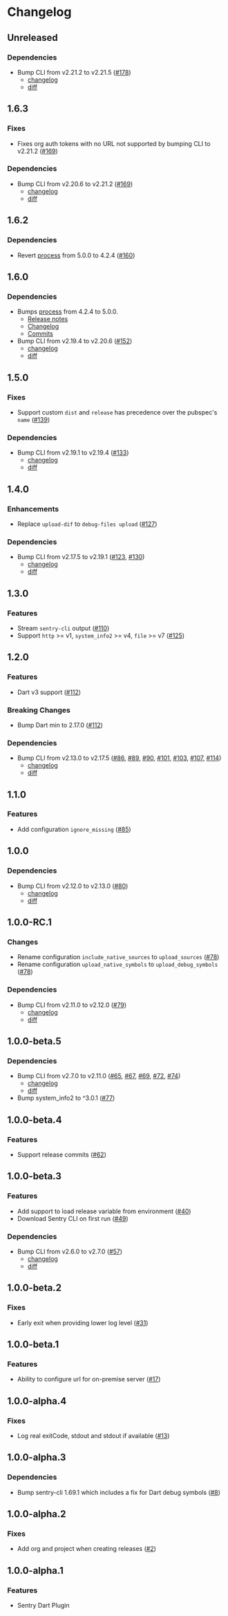# Changelog

## Unreleased

### Dependencies

- Bump CLI from v2.21.2 to v2.21.5 ([#178](https://github.com/getsentry/sentry-dart-plugin/pull/178))
  - [changelog](https://github.com/getsentry/sentry-cli/blob/master/CHANGELOG.md#2215)
  - [diff](https://github.com/getsentry/sentry-cli/compare/2.21.2...2.21.5)

## 1.6.3

### Fixes

- Fixes org auth tokens with no URL not supported by bumping CLI to v2.21.2 ([#169](https://github.com/getsentry/sentry-dart-plugin/pull/169))

### Dependencies

- Bump CLI from v2.20.6 to v2.21.2 ([#169](https://github.com/getsentry/sentry-dart-plugin/pull/169))
  - [changelog](https://github.com/getsentry/sentry-cli/blob/master/CHANGELOG.md#2212)
  - [diff](https://github.com/getsentry/sentry-cli/compare/2.20.6...2.21.2)

## 1.6.2

### Dependencies

- Revert [process](https://github.com/google/process.dart) from 5.0.0 to 4.2.4 ([#160](https://github.com/getsentry/sentry-dart-plugin/pull/160))

## 1.6.0

### Dependencies

- Bumps [process](https://github.com/google/process.dart) from 4.2.4 to 5.0.0.
  - [Release notes](https://github.com/google/process.dart/releases)
  - [Changelog](https://github.com/google/process.dart/blob/master/CHANGELOG.md)
  - [Commits](https://github.com/google/process.dart/commits)
- Bump CLI from v2.19.4 to v2.20.6 ([#152](https://github.com/getsentry/sentry-dart-plugin/pull/152))
  - [changelog](https://github.com/getsentry/sentry-cli/blob/master/CHANGELOG.md#2206)
  - [diff](https://github.com/getsentry/sentry-cli/compare/2.19.4...2.20.6)

## 1.5.0

### Fixes

- Support custom `dist` and `release` has precedence over the pubspec's `name` ([#139](https://github.com/getsentry/sentry-dart-plugin/pull/139))

### Dependencies

- Bump CLI from v2.19.1 to v2.19.4 ([#133](https://github.com/getsentry/sentry-dart-plugin/pull/133))
  - [changelog](https://github.com/getsentry/sentry-cli/blob/master/CHANGELOG.md#2194)
  - [diff](https://github.com/getsentry/sentry-cli/compare/2.19.1...2.19.4)

## 1.4.0

### Enhancements

- Replace `upload-dif` to `debug-files upload` ([#127](https://github.com/getsentry/sentry-dart-plugin/pull/127))

### Dependencies

- Bump CLI from v2.17.5 to v2.19.1 ([#123](https://github.com/getsentry/sentry-dart-plugin/pull/123), [#130](https://github.com/getsentry/sentry-dart-plugin/pull/130))
  - [changelog](https://github.com/getsentry/sentry-cli/blob/master/CHANGELOG.md#2191)
  - [diff](https://github.com/getsentry/sentry-cli/compare/2.17.5...2.19.1)

## 1.3.0

### Features

- Stream `sentry-cli` output ([#110](https://github.com/getsentry/sentry-dart-plugin/pull/110))
- Support `http` >= v1, `system_info2` >= v4, `file` >= v7 ([#125](https://github.com/getsentry/sentry-dart-plugin/pull/125))

## 1.2.0

### Features

- Dart v3 support ([#112](https://github.com/getsentry/sentry-dart/pull/112))

### Breaking Changes

- Bump Dart min to 2.17.0 ([#112](https://github.com/getsentry/sentry-dart/pull/112))

### Dependencies

* Bump CLI from v2.13.0 to v2.17.5 ([#86](https://github.com/getsentry/sentry-dart-plugin/pull/86), [#89](https://github.com/getsentry/sentry-dart-plugin/pull/89), [#90](https://github.com/getsentry/sentry-dart-plugin/pull/90), [#101](https://github.com/getsentry/sentry-dart-plugin/pull/101), [#103](https://github.com/getsentry/sentry-dart-plugin/pull/103), [#107](https://github.com/getsentry/sentry-dart-plugin/pull/107), [#114](https://github.com/getsentry/sentry-dart-plugin/pull/114))
  * [changelog](https://github.com/getsentry/sentry-cli/blob/master/CHANGELOG.md#2175)
  * [diff](https://github.com/getsentry/sentry-cli/compare/2.13.0...2.17.5)

## 1.1.0

### Features

* Add configuration `ignore_missing` ([#85](https://github.com/getsentry/sentry-dart-plugin/pull/85))

## 1.0.0

### Dependencies

* Bump CLI from v2.12.0 to v2.13.0 ([#80](https://github.com/getsentry/sentry-dart-plugin/pull/80))
  * [changelog](https://github.com/getsentry/sentry-cli/blob/master/CHANGELOG.md#2130)
  * [diff](https://github.com/getsentry/sentry-cli/compare/2.12.0...2.13.0)

## 1.0.0-RC.1

### Changes

* Rename configuration `include_native_sources` to `upload_sources` ([#78](https://github.com/getsentry/sentry-dart-plugin/pull/78))
* Rename configuration `upload_native_symbols` to `upload_debug_symbols` ([#78](https://github.com/getsentry/sentry-dart-plugin/pull/78))

### Dependencies

* Bump CLI from v2.11.0 to v2.12.0 ([#79](https://github.com/getsentry/sentry-dart-plugin/pull/79))
  * [changelog](https://github.com/getsentry/sentry-cli/blob/master/CHANGELOG.md#2120)
  * [diff](https://github.com/getsentry/sentry-cli/compare/2.11.0...2.12.0)

## 1.0.0-beta.5

### Dependencies

* Bump CLI from v2.7.0 to v2.11.0 ([#65](https://github.com/getsentry/sentry-dart-plugin/pull/65), [#67](https://github.com/getsentry/sentry-dart-plugin/pull/67), [#69](https://github.com/getsentry/sentry-dart-plugin/pull/69), [#72](https://github.com/getsentry/sentry-dart-plugin/pull/72), [#74](https://github.com/getsentry/sentry-dart-plugin/pull/74))
  * [changelog](https://github.com/getsentry/sentry-cli/blob/master/CHANGELOG.md#2110)
  * [diff](https://github.com/getsentry/sentry-cli/compare/2.7.0...2.11.0)
* Bump system_info2 to ^3.0.1 ([#77](https://github.com/getsentry/sentry-dart-plugin/pull/77))

## 1.0.0-beta.4

### Features

* Support release commits ([#62](https://github.com/getsentry/sentry-dart-plugin/pull/62))

## 1.0.0-beta.3

### Features

* Add support to load release variable from environment ([#40](https://github.com/getsentry/sentry-dart-plugin/pull/40))
* Download Sentry CLI on first run ([#49](https://github.com/getsentry/sentry-dart-plugin/pull/49))

### Dependencies

* Bump CLI from v2.6.0 to v2.7.0 ([#57](https://github.com/getsentry/sentry-dart-plugin/pull/57))
  * [changelog](https://github.com/getsentry/sentry-cli/blob/master/CHANGELOG.md#270)
  * [diff](https://github.com/getsentry/sentry-cli/compare/2.6.0...2.7.0)

## 1.0.0-beta.2

### Fixes

* Early exit when providing lower log level ([#31](https://github.com/getsentry/sentry-dart-plugin/pull/31))

## 1.0.0-beta.1

### Features

* Ability to configure url for on-premise server ([#17](https://github.com/getsentry/sentry-dart-plugin/pull/17))

## 1.0.0-alpha.4

### Fixes

* Log real exitCode, stdout and stdout if available ([#13](https://github.com/getsentry/sentry-dart-plugin/pull/13))

## 1.0.0-alpha.3

### Dependencies

* Bump sentry-cli 1.69.1 which includes a fix for Dart debug symbols ([#8](https://github.com/getsentry/sentry-dart-plugin/pull/8))

## 1.0.0-alpha.2

### Fixes

* Add org and project when creating releases ([#2](https://github.com/getsentry/sentry-dart-plugin/pull/2))

## 1.0.0-alpha.1

### Features

* Sentry Dart Plugin
